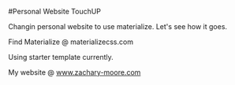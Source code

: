 #Personal Website TouchUP

Changin personal website to use materialize. Let's see how it goes.

Find Materialize @ materializecss.com

Using starter template currently.

My website @ www.zachary-moore.com
